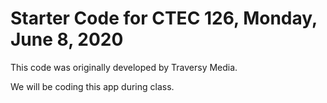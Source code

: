 # Starter Code for CTEC 126, Monday, June 8, 2020

This code was originally developed by Traversy Media.

We will be coding this app during class.
